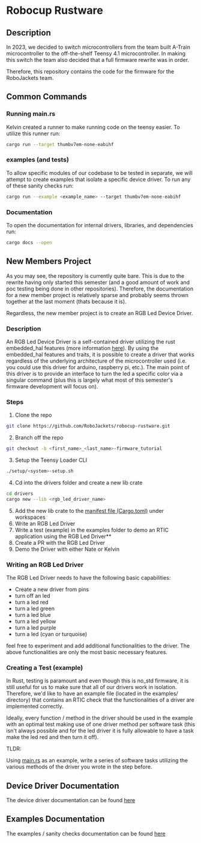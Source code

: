 # Robocup Rustware

## Description

In 2023, we decided to switch microcontrollers from the team built A-Train microcontroller to the off-the-shelf Teensy 4.1 microcontroller.  In making this switch the team also decided that a full firmware rewrite was in order.

Therefore, this repository contains the code for the firmware for the RoboJackets team.

## Common Commands

### Running main.rs

Kelvin created a runner to make running code on the teensy easier.  To utilize this runner run:

```sh
cargo run --target thumbv7em-none-eabihf
```

### examples (and tests)

To allow specific modules of our codebase to be tested in separate, we will attempt to create examples that isolate a specific device driver.  To run any of these sanity checks run:

```sh
cargo run --example <example_name> --target thumbv7em-none-eabihf
```

### Documentation

To open the documentation for internal drivers, libraries, and dependencies run:

```sh
cargo docs --open
```

## New Members Project

As you may see, the repository is currently quite bare.  This is due to the rewrite having only started this semester (and a good amount of work and poc testing being done in other repositories).  Therefore, the documentation for a new member project is relatively sparse and probably seems thrown together at the last moment (thats because it is).

Regardless, the new member project is to create an RGB Led Device Driver.

### Description

An RGB Led Device Driver is a self-contained driver utilizing the rust embedded_hal features (more information [here]()).  By using the embedded_hal features and traits, it is possible to create a driver that works regardless of the underlying architecture of the microcontroller used (i.e. you could use this driver for arduino, raspberry pi, etc.).  The main point of this driver is to provide an interface to turn the led a specific color via a singular command (plus this is largely what most of this semester's firmware development will focus on).

### Steps

1. Clone the repo
```sh
git clone https://github.com/RoboJackets/robocup-rustware.git
```
2. Branch off the repo
```sh
git checkout -b <first_name>_<last_name>-firmware_tutorial
```
3. Setup the Teensy Loader CLI
```sh
./setup/<system>-setup.sh
```
4. Cd into the drivers folder and create a new lib crate
```sh
cd drivers
cargo new --lib <rgb_led_driver_name> 
```
5. Add the new lib crate to the [manifest file (Cargo.toml)](Cargo.toml) under workspaces
6. Write an RGB Led Driver
7. Write a test (example) in the examples folder to demo an RTIC application using the RGB Led Driver**
8. Create a PR with the RGB Led Driver
9. Demo the Driver with either Nate or Kelvin

### Writing an RGB Led Driver

The RGB Led Driver needs to have the following basic capabilities:

- Create a new driver from pins
- turn off an led
- turn a led red
- turn a led green
- turn a led blue
- turn a led yellow
- turn a led purple
- turn a led (cyan or turquoise)

feel free to experiment and add additional functionalities to the driver.  The above functionalities are only the most basic necessary features.

### Creating a Test (example)

In Rust, testing is paramount and even though this is no_std firmware, it is still useful for us to make sure that all of our drivers work in isolation.  Therefore, we'd like to have an example file (located in the examples/ directory) that contains an RTIC check that the functionalities of a driver are implemented correctly.

Ideally, every function / method in the driver should be used in the example with an optimal test making use of one driver method per software task (this isn't always possible and for the led driver it is fully allowable to have a task make the led red and then turn it off).

TLDR:

Using [main.rs](src/main.rs) as an example, write a series of software tasks utilizing the various methods of the driver you wrote in the step before.

## Device Driver Documentation

The device driver documentation can be found [here](drivers/drivers.md)

## Examples Documentation

The examples / sanity checks documentation can be found [here](examples/examples.md)
